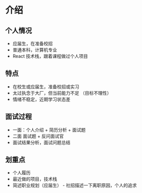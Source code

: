 # 介绍

## 个人情况

- 应届生，在准备校招
- 普通本科，计算机专业
- React 技术栈，跟着课程做过个人项目

## 特点

- 在校生或应届生，准备校招或实习
- 太过执念于大厂，但当前能力不足 （目标不理性）
- 情绪不稳定，近期学习状态差

## 面试过程

- 一面：个人介绍 + 简历分析 + 面试题
- 二面 面试题 + 反问面试官
- 面试结果分析，面试问题总结

## 划重点

- 个人履历
- 最近做的项目，技术栈
- 简述职业规划（应届生） - 社招描述一下离职原因，个人的追求

